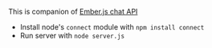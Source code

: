 This is companion of [Ember.js chat API](https://github.com/denispeplin/emberchat-api)

* Install node's `connect` module with `npm install connect`
* Run server with `node server.js`
